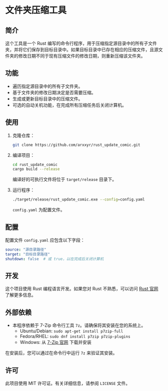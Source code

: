 # 文件夹压缩工具

## 简介

这个工具是一个 Rust 编写的命令行程序，用于压缩指定源目录中的所有子文件夹，并将它们保存到目标目录中。如果目标目录中已存在相应的压缩文件，且源文件夹的修改日期不同于现有压缩文件的修改日期，则重新压缩该文件夹。

## 功能

- 遍历指定源目录中的所有子文件夹。
- 基于文件夹的修改日期决定是否需要压缩。
- 生成或更新目标目录中的压缩文件。
- 可选的自动关机功能，在完成所有压缩任务后关闭计算机。

## 使用

1. 克隆仓库：

    ```bash
    git clone https://github.com/arxxyr/rust_update_comic.git
    ```

2. 编译项目：

    ```bash
    cd rust_update_comic
    cargo build --release
    ```

    编译好的可执行文件将位于 `target/release` 目录下。

3. 运行程序：

    ```bash
    ./target/release/rust_update_comic.exe --config=config.yaml
    ```

    `config.yaml` 为配置文件。

## 配置

配置文件 `config.yaml` 应包含以下字段：

```yaml
source: "源目录路径"
target: "目标目录路径"
shutdown: false  # 或 true，以在完成后关闭计算机
```

## 开发

这个项目使用 Rust 编程语言开发。如果您对 Rust 不熟悉，可以访问 [Rust 官网](https://www.rust-lang.org/) 了解更多信息。

## 外部依赖

- 本程序依赖于 7-Zip 命令行工具 `7z`。请确保将其安装在您的系统上。
  - Ubuntu/Debian: `sudo apt-get install p7zip-full`
  - Fedora/RHEL: `sudo dnf install p7zip p7zip-plugins`
  - Windows: 从 [7-Zip 官网](https://www.7-zip.org/) 下载并安装

在安装后，您可以通过在命令行中运行 `7z` 来验证其安装。

## 许可

此项目使用 MIT 许可证。有关详细信息，请参阅 `LICENSE` 文件。
